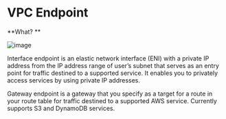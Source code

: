 # VPC Endpoint

**What? **



![image](https://user-images.githubusercontent.com/25337881/197448070-9c76abd8-5ba1-4bf4-a449-93de418a7914.png)

Interface endpoint is an elastic network interface (ENI) with a private IP address from the IP address range of user’s subnet that serves as an entry point for traffic destined to a supported service. It enables you to privately access services by using private IP addresses.

Gateway endpoint is a gateway that you specify as a target for a route in your route table for traffic destined to a supported AWS service. Currently supports S3 and DynamoDB services.

